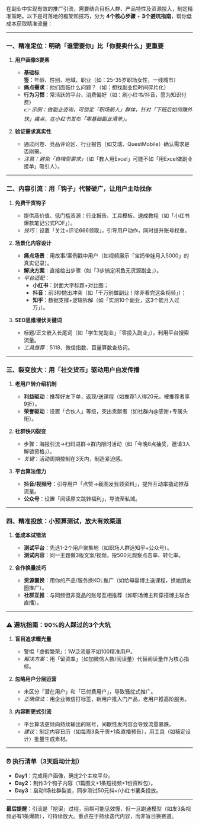 在副业中实现有效的推广引流，需要结合目标人群、产品特性及资源投入，制定精准策略。以下是可落地的框架和技巧，分为 **4个核心步骤** + **3个避坑指南**，帮你低成本获取精准流量：

---

### **一、精准定位：明确「谁需要你」比「你要卖什么」更重要**
1. **用户画像3要素**  
   - **基础标签**：年龄、性别、地域、职业（如：25-35岁职场女性，一线城市）  
   - **痛点需求**：他们面临什么问题？（如：想找副业但时间碎片化）  
   - **行为习惯**：常活跃的平台、消费偏好（如：刷小红书/抖音，愿为知识付费）  
   *👉 示例：做副业咨询，可锁定「职场新人」群体，针对「下班后如何赚外快」痛点，在小红书发布「零基础副业清单」。*

2. **验证需求真实性**  
   - 通过问卷、竞品评论区、行业报告（如艾瑞、QuestMobile）确认需求是否刚需。  
   - *注意：避免「自嗨型需求」*（如「教人用Excel」可能不如「用Excel做副业接单」吸引人）。

---

### **二、内容引流：用「钩子」代替硬广，让用户主动找你**
1. **免费干货钩子**  
   - 提供高价值、低门槛资源：行业报告、工具模板、速成教程（如「小红书爆款笔记公式PDF」）。  
   - *技巧*：设置「关注+评论666领取」，引导用户动作，同时提升账号权重。

2. **场景化内容设计**  
   - **痛点场景**：用故事/案例戳中用户（如视频展示「宝妈带娃月入5000」的真实记录）。  
   - **解决方案**：直接给出步骤（如「3步搞定闲鱼无货源副业」）。  
   - *平台适配*：  
     - **小红书**：封面大字标题+对比图；  
     - **抖音**：前3秒抛出冲突（如「千万别做副业！除非看完这条视频」）；  
     - **知乎**：数据支撑+逻辑拆解（如「实测10个副业，这3个能月入过万」）。

3. **SEO思维埋伏关键词**  
   - 标题/正文嵌入长尾词（如「学生党副业」「零投入副业」），利用平台搜索流量。  
   - *工具推荐*：5118、微信指数、巨量算数查热词。

---

### **三、裂变放大：用「社交货币」驱动用户自发传播**
1. **老用户转介绍机制**  
   - **利益驱动**：推荐好友下单，返现/送课程（如推荐1人得20元，被推荐者享9折）。  
   - **荣誉驱动**：设置「合伙人」等级，突出贡献者（如社群内@感谢+专属头衔）。

2. **社群快闪裂变**  
   - 步骤：海报引流→扫码进群→群内限时活动（如「今晚8点抽奖，邀请3人解锁资格」）。  
   - *关键*：活动周期控制在3天内，制造紧迫感。

3. **平台算法借力**  
   - **抖音/视频号**：引导用户「点赞→截图发我领资料」，提升互动率撬动推荐流量。  
   - **公众号**：设置「阅读原文跳转福利」，导流至私域。

---

### **四、精准投放：小预算测试，放大有效渠道**
1. **低成本试错法**  
   - **测试平台**：先选1-2个用户聚集地（如职场人群选知乎+公众号）。  
   - **测试内容**：同一主题做3版文案/视频，投500元观察点击率、转化率。  

2. **合作换量技巧**  
   - **资源置换**：用你的产品/服务换KOL推广（如给母婴博主送课程，换她朋友圈推广）。  
   - **社群互推**：与同频但非竞品的账号互相推荐（如职场博主和穿搭博主联合直播）。

---

### **⚠️ 避坑指南：90%的人踩过的3个大坑**
1. **盲目追求曝光量**  
   - 警惕「虚假繁荣」：1W泛流量不如100精准用户。  
   - *解决方案*：用「留资率」（如加微信人数/阅读量）代替阅读量作为核心指标。

2. **忽略用户分层运营**  
   - 未区分「潜在用户」和「已付费用户」，导致骚扰式推广。  
   - *正确做法*：用企业微信打标签，新用户推入门产品，老用户推高阶服务。

3. **内容断更式引流**  
   - 平台算法更倾向持续输出的账号，间歇性发内容会导致流量暴跌。  
   - *建议*：制定内容日历（如每周3条干货+1条直播预告），用工具（如稿定设计）批量生成素材。

---

### **⏰ 执行清单（3天启动计划）**
- **Day1**：完成用户画像，确定2个主攻平台。  
- **Day2**：制作3个钩子内容（1篇图文+1条短视频+1份资料包）。  
- **Day3**：启动1场社群裂变，同步测试50元抖+/小红书薯条投放。

---

**最后提醒**：引流是「挖渠」过程，前期可能见效慢，但一旦跑通模型（如发3条视频必有1条爆款），可持续放大。重点在于持续迭代内容，而非盲目换赛道。


